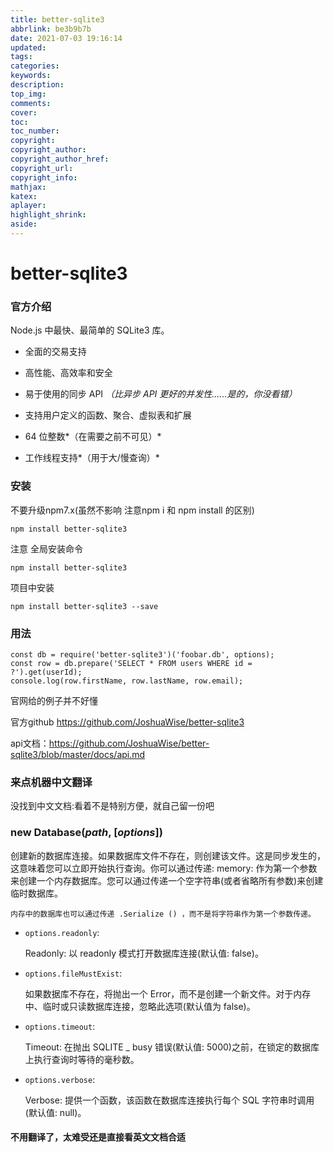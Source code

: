 ```yaml
---
title: better-sqlite3
abbrlink: be3b9b7b
date: 2021-07-03 19:16:14
updated:
tags:
categories:
keywords:
description:
top_img:
comments:
cover:
toc:
toc_number:
copyright:
copyright_author:
copyright_author_href:
copyright_url:
copyright_info:
mathjax:
katex:
aplayer:
highlight_shrink:
aside:
---
```


# better-sqlite3

### 官方介绍

Node.js 中最快、最简单的 SQLite3 库。

- 全面的交易支持

- 高性能、高效率和安全

- 易于使用的同步 API *（比异步 API 更好的并发性......是的，你没看错）*

- 支持用户定义的函数、聚合、虚拟表和扩展

- 64 位整数*（在需要之前不可见）*

- 工作线程支持*（用于大/慢查询）*

  

### 安装 

不要升级npm7.x(虽然不影响 注意npm i 和 npm install 的区别)

```
npm install better-sqlite3
```

注意 全局安装命令 

```
npm install better-sqlite3
```

项目中安装

```
npm install better-sqlite3 --save
```

### 用法

```
const db = require('better-sqlite3')('foobar.db', options);
const row = db.prepare('SELECT * FROM users WHERE id = ?').get(userId);
console.log(row.firstName, row.lastName, row.email);
```

官网给的例子并不好懂

官方github https://github.com/JoshuaWise/better-sqlite3

api文档：https://github.com/JoshuaWise/better-sqlite3/blob/master/docs/api.md



### 来点机器中文翻译

没找到中文文档:看着不是特别方便，就自己留一份吧

### new Database(*path*, [*options*])

创建新的数据库连接。如果数据库文件不存在，则创建该文件。这是同步发生的，这意味着您可以立即开始执行查询。你可以通过传递: memory: 作为第一个参数来创建一个内存数据库。您可以通过传递一个空字符串(或者省略所有参数)来创建临时数据库。

```
内存中的数据库也可以通过传递 .Serialize () ，而不是将字符串作为第一个参数传递。
```

- `options.readonly`: 

  Readonly: 以 readonly 模式打开数据库连接(默认值: false)。

- `options.fileMustExist`:

  如果数据库不存在，将抛出一个 Error，而不是创建一个新文件。对于内存中、临时或只读数据库连接，忽略此选项(默认值为 false)。

- `options.timeout`: 

  Timeout: 在抛出 SQLITE _ busy 错误(默认值: 5000)之前，在锁定的数据库上执行查询时等待的毫秒数。

- `options.verbose`:

  Verbose: 提供一个函数，该函数在数据库连接执行每个 SQL 字符串时调用(默认值: null)。

#### 不用翻译了，太难受还是直接看英文文档合适

